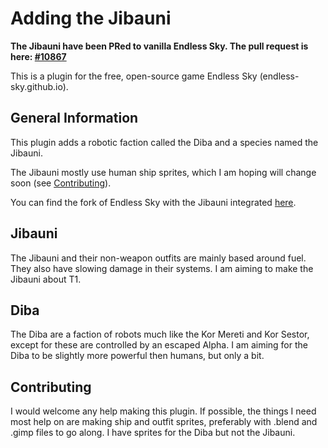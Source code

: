 # Adding the Jibauni

**The Jibauni have been PRed to vanilla Endless Sky. The pull request is here: [#10867](https://github.com/endless-sky/endless-sky/pull/10867)**

This is a plugin for the free, open-source game Endless Sky (endless-sky.github.io). 

## General Information
This plugin adds a robotic faction called the Diba and a species named the Jibauni.

The Jibauni mostly use human ship sprites, which I am hoping will change soon (see [Contributing](#Contributing)). 

You can find the fork of Endless Sky with the Jibauni integrated [here](https://github.com/Alrodel/endless-sky/tree/Jibauni).

## Jibauni

The Jibauni and their non-weapon outfits are mainly based around fuel. They also have slowing damage in their systems.
I am aiming to make the Jibauni about T1.



## Diba

The Diba are a faction of robots much like the Kor Mereti and Kor Sestor, except for these are controlled by an escaped Alpha. 
I am aiming for the Diba to be slightly more powerful then humans, but only a bit.



## Contributing

I would welcome any help making this plugin. If possible, the things I need most help on are making ship and outfit sprites, preferably with .blend and .gimp files to go along.
I have sprites for the Diba but not the Jibauni.